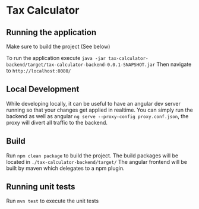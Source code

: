 # Tax Calculator

## Running the application
Make sure to build the project (See below)

To run the application execute `java -jar tax-calculator-backend/target/tax-calculator-backend-0.0.1-SNAPSHOT.jar`
Then navigate to `http://localhost:8080/`

## Local Development

While developing locally, it can be useful to have an angular dev server running so that your changes get applied in realtime. 
You can simply run the backend as well as angular `ng serve --proxy-config proxy.conf.json`, the proxy will divert all traffic to the backend.

## Build
Run `npm clean package` to build the project. The build packages will be located in `./tax-calculator-backend/target/`
The angular frontend will be built by maven which delegates to a npm plugin.


## Running unit tests

Run `mvn test` to execute the unit tests

